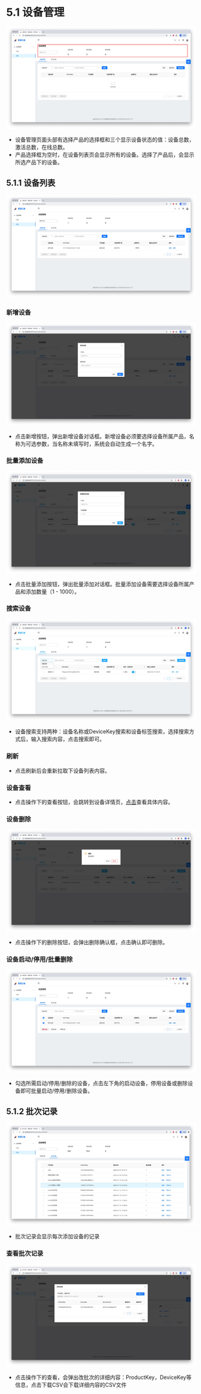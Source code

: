 # 5.1 设备管理
![avatar](../.vuepress/public/images/deviceManage.jpg)
* 设备管理页面头部有选择产品的选择框和三个显示设备状态的值：设备总数，激活总数，在线总数。
 * 产品选择框为空时，在设备列表页会显示所有的设备。选择了产品后，会显示所选产品下的设备。
 
## 5.1.1 设备列表
![avatar](../.vuepress/public/images/deviceList.jpg)

### 新增设备
![avatar](../.vuepress/public/images/deviceCreate.jpg)
* 点击新增按钮，弹出新增设备对话框。新增设备必须要选择设备所属产品，名称为可选参数，当名称未填写时，系统会自动生成一个名字。

### 批量添加设备
![avatar](../.vuepress/public/images/addInBulk.jpg)
* 点击批量添加按钮，弹出批量添加对话框。批量添加设备需要选择设备所属产品和添加数量（1 - 1000）。

### 搜索设备
![avatar](../.vuepress/public/images/deviceSearch.jpg)
* 设备搜索支持两种：设备名称或DeviceKey搜索和设备标签搜索，选择搜索方式后，输入搜索内容，点击搜索即可。

### 刷新
* 点击刷新后会重新拉取下设备列表内容。

### 设备查看
* 点击操作下的查看按钮，会跳转到设备详情页，[点击](/device/deviceDetail.html#_5-2-1-设备信息页, "设备信息页")查看具体内容。

### 设备删除
![avatar](../.vuepress/public/images/deviceDelete.jpg)
* 点击操作下的删除按钮，会弹出删除确认框，点击确认即可删除。

### 设备启动/停用/批量删除
![avatar](../.vuepress/public/images/deviceEnable.jpg)
* 勾选所需启动/停用/删除的设备，点击左下角的启动设备，停用设备或删除设备即可批量启动/停用/删除设备。

## 5.1.2 批次记录
![avatar](../.vuepress/public/images/deviceRecord.jpg)
* 批次记录会显示每次添加设备的记录

### 查看批次记录
![avatar](../.vuepress/public/images/recordInfo.jpg)
* 点击操作下的查看，会弹出改批次的详细内容：ProductKey，DeviceKey等信息，点击下载CSV会下载详细内容的CSV文件

